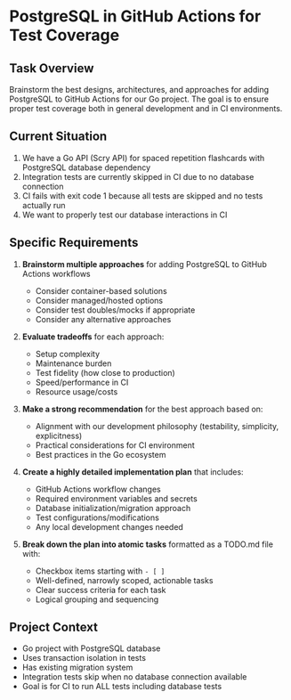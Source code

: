 # PostgreSQL in GitHub Actions for Test Coverage

## Task Overview

Brainstorm the best designs, architectures, and approaches for adding PostgreSQL to GitHub Actions for our Go project. The goal is to ensure proper test coverage both in general development and in CI environments.

## Current Situation

1. We have a Go API (Scry API) for spaced repetition flashcards with PostgreSQL database dependency
2. Integration tests are currently skipped in CI due to no database connection
3. CI fails with exit code 1 because all tests are skipped and no tests actually run
4. We want to properly test our database interactions in CI

## Specific Requirements

1. **Brainstorm multiple approaches** for adding PostgreSQL to GitHub Actions workflows
   - Consider container-based solutions
   - Consider managed/hosted options
   - Consider test doubles/mocks if appropriate
   - Consider any alternative approaches

2. **Evaluate tradeoffs** for each approach:
   - Setup complexity
   - Maintenance burden
   - Test fidelity (how close to production)
   - Speed/performance in CI
   - Resource usage/costs

3. **Make a strong recommendation** for the best approach based on:
   - Alignment with our development philosophy (testability, simplicity, explicitness)
   - Practical considerations for CI environment
   - Best practices in the Go ecosystem

4. **Create a highly detailed implementation plan** that includes:
   - GitHub Actions workflow changes
   - Required environment variables and secrets
   - Database initialization/migration approach
   - Test configurations/modifications
   - Any local development changes needed

5. **Break down the plan into atomic tasks** formatted as a TODO.md file with:
   - Checkbox items starting with `- [ ]`
   - Well-defined, narrowly scoped, actionable tasks
   - Clear success criteria for each task
   - Logical grouping and sequencing

## Project Context

- Go project with PostgreSQL database
- Uses transaction isolation in tests
- Has existing migration system
- Integration tests skip when no database connection available
- Goal is for CI to run ALL tests including database tests
